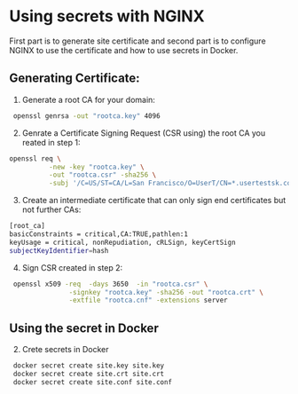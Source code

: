 # Using secrets with NGINX
First part is to generate site certificate and second part is to configure NGINX to use the certificate and how to use secrets in Docker.

## Generating Certificate:

1. Generate a root CA for your domain:

```bash
 openssl genrsa -out "rootca.key" 4096
```

2. Genrate a Certificate Signing Request (CSR using) the root CA you reated in step 1:

```bash
openssl req \
          -new -key "rootca.key" \
          -out "rootca.csr" -sha256 \
          -subj '/C=US/ST=CA/L=San Francisco/O=UserT/CN=*.usertestsk.com'
```


3. Create an intermediate certificate that can only sign end certificates but not further CAs:

```bash
[root_ca]
basicConstraints = critical,CA:TRUE,pathlen:1
keyUsage = critical, nonRepudiation, cRLSign, keyCertSign
subjectKeyIdentifier=hash
```

4. Sign CSR created in step 2:


```bash
 openssl x509 -req  -days 3650  -in "rootca.csr" \
               -signkey "rootca.key" -sha256 -out "rootca.crt" \
               -extfile "rootca.cnf" -extensions server
```

## Using the secret in Docker


2. Crete secrets in Docker

```bash
 docker secret create site.key site.key
 docker secret create site.crt site.crt
 docker secret create site.conf site.conf
 ```
